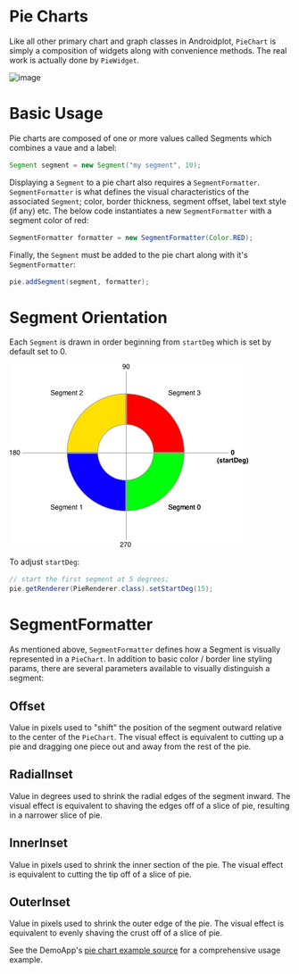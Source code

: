 # Pie Charts
Like all other primary chart and graph classes in Androidplot, `PieChart` is simply a composition
of widgets along with convenience methods.  The real work is actually done by `PieWidget`.

![image](images/screens/pie_horiz.png)

# Basic Usage
Pie charts are composed of one or more values called Segments which combines a vaue and a label:

```java
Segment segment = new Segment("my segment", 10);
```

Displaying a `Segment` to a pie chart also requires a `SegmentFormatter`.  `SegmentFormatter` is what defines
the visual characteristics of the associated `Segment`; color, border thickness, 
segment offset, label text style (if any) etc.  The below code instantiates a new `SegmentFormatter`
with a segment color of red:

```java
SegmentFormatter formatter = new SegmentFormatter(Color.RED);
```

Finally, the `Segment` must be added to the pie chart along with it's `SegmentFormatter`:

```java
pie.addSegment(segment, formatter);
```

# Segment Orientation
Each `Segment` is drawn in order beginning from `startDeg` which is set by default set to 0.

![image](images/pie_orientation.png)

To adjust `startDeg`:

```java
// start the first segment at 5 degrees;
pie.getRenderer(PieRenderer.class).setStartDeg(15);
```


# SegmentFormatter
As mentioned above, `SegmentFormatter` defines how a Segment is visually represented in a `PieChart`.
In addition to basic color / border line styling params, there are several parameters available
to visually distinguish a segment:

## Offset
Value in pixels used to "shift" the position of the segment outward relative to the center of the `PieChart`.
The visual effect is equivalent to cutting up a pie and dragging one piece out and away from the rest of the pie.

## RadialInset
Value in degrees used to shrink the radial edges of the segment inward.  The visual effect is equivalent
to shaving the edges off of a slice of pie, resulting in a narrower slice of pie.

## InnerInset
Value in pixels used to shrink the inner section of the pie.  The visual effect is equivalent to
cutting the tip off of a slice of pie.

## OuterInset
Value in pixels used to shrink the outer edge of the pie.  The visual effect is equivalent to evenly
shaving the crust off of a slice of pie.

See the DemoApp's 
[pie chart example source](../demoapp/src/main/java/com/androidplot/demos/SimplePieChartActivity.java) for a comprehensive usage example.

